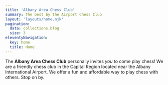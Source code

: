 ```yaml
---
title: 'Albany Area Chess Club'
summary: The best by the Airport Chess Club
layout: 'layouts/home.njk'
pagination: 
  data: collections.blog
  size: 3
eleventyNavigation:
  key: home
  title: Home
---
```


The **Albany Area Chess Club** personally invites *you* to come play chess! We are a friendly chess club in the Capital Region located near the Albany International Airport. We offer a fun and affordable way to play chess with others. Stop on by.

